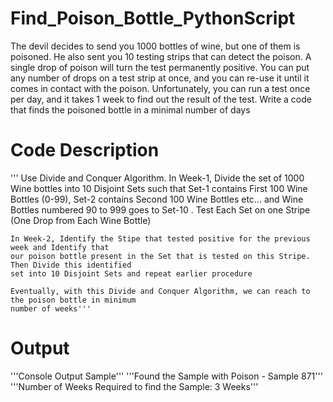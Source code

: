 # Find_Poison_Bottle_PythonScript
The devil decides to send you 1000 bottles of wine, but one of them is poisoned. He also sent you 10 testing strips that can detect the poison. A single drop of poison will turn the test permanently positive. You can put any number of drops on a test strip at once, and you can re-use it until it comes in contact with the poison. Unfortunately, you can run a test once per day, and it takes 1 week to find out the result of the test. Write a code that finds the poisoned bottle in a minimal number of days
# Code Description

''' Use Divide and Conquer Algorithm. 
    In Week-1, Divide the set of 1000 Wine bottles into 10 Disjoint Sets such that 
    Set-1 contains First 100 Wine Bottles (0-99), Set-2 contains Second 100 Wine Bottles etc... and 
    Wine Bottles numbered 90 to 999 goes to Set-10 . 
    Test Each Set on one Stripe (One Drop from Each Wine Bottle)
    
    In Week-2, Identify the Stipe that tested positive for the previous week and Identify that
    our poison bottle present in the Set that is tested on this Stripe. Then Divide this identified
    set into 10 Disjoint Sets and repeat earlier procedure
    
    Eventually, with this Divide and Conquer Algorithm, we can reach to the poison bottle in minimum 
    number of weeks'''
    
# Output    

'''Console Output Sample'''
'''Found the Sample with Poison - Sample 871'''
'''Number of Weeks Required to find the Sample: 3 Weeks'''
